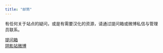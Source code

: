 ```yaml
---
title: "邮筒"
---
```

有任何关于站点的疑问，或是有需要汉化的资源，请通过提问箱或微博私信与管理员联系。

[提问箱](https://box.n3ko.cc/_/keepdying44)  
[阴影站微博](https://mapp.api.weibo.cn/fx/09e408c341b1e61924af03bad5bd51a4.html)